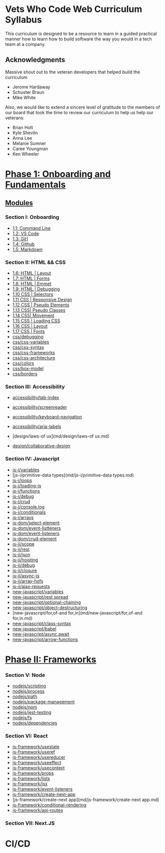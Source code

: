 # Vets Who Code Web Curriculum Syllabus

This curriculum is designed to be a resource to learn in a guided practical manner how to learn how to build software the way you would in a tech team at a company.

## Acknowledgments

Massive shout out to the veteran developers that helped build the curriculum

- Jerome Hardaway
- Schuster Braun
- Mike White

Also, we would like to extend a sincere level of gratitude to the members of our board that took the time to review our curriculum to help us help our veterans:

- Brian Holt
- Kyle Shevlin
- Anna Lee
- Melanie Sumner
- Caree Youngman
- Ken Wheeler

# [Phase 1: Onboarding and Fundamentals](md/course/Phase-1.md)
## [Modules](md/course/Week-1.md)

### Section I: Onboarding
- [1.1: Command Line](md/developer-workflow/command-line.md)
- [1.2: VS Code​](md/developer-workflow/vs-code​.md)
- [1.3: Git](md/developer-workflow/git.md)]
- [1.4: Github](md/developer-workflow/github.md)
- [1.5: Markdown](md/developer-workflow/markdown.md)

### Section II: HTML && CSS
- [1.6: HTML | Layout](md/html/layout-sections.md)
- [1.7: HTML | Forms](md/html/forms.md)
- [1.8: HTML | Emmet](md/html/emmet.md)
- [1.9: HTML | Debugging](md/html/debugging.md)
- [1.10 CSS | Selectors](md/css/selectors.md)
- [1.11 CSS | Responsive Design](md/css/responsive-css.md)
- [1.12 CSS | Pseudo Elements](md/css/pseudo-elements.md)
- [1.13 CSS| Pseudo Classes](md/css/pseudo-classes.md)
- [1.14 CSS| Movement](md/css/movement.md)
- [1.15 CSS | Loading CSS](md/css/loading-css.md)
- [1.16 CSS | Layout](md/css/layout.md)
- [1.17 CSS | Fonts](md/css/fonts.md)
- [css/debugging](md/css/debugging.md)
- [css/css-variables](md/css/css-variables.md)
- [css/css-syntax](md/css/css-syntax.md)
- [css/css-frameworks](md/css/css-frameworks.md)
- [css/css-architecture](md/css/css-architecture.md)
- [css/colors](md/css/colors.md)
- [css/box-model](md/css/box-model.md)
- [css/borders](md/css/borders.md)
### Section III: Accessibility
- [accessibility/tab-index](md/accessibility/tab-index.md)
- [accessibility/screenreader](md/accessibility/screenreader.md)
- [accessibility/keyboard-navigation](md/accessibility/keyboard-navigation.md)
- [accessibility/aria-labels](md/accessibility/aria-labels.md)

- [design/laws-of ux](md/design/laws-of ux.md)
- [design/collaborative-design](md/design/collaborative-design.md)
### Section IV: Javascript

- [js-i/variables](md/js-i/variables.md)
- [js-i/primitive-data types](md/js-i/primitive-data types.md)
- [js-i/loops](md/js-i/loops.md)
- [js-i/loading-js](md/js-i/loading-js.md)
- [js-i/functions](md/js-i/functions.md)
- [js-i/debug](md/js-i/debug.md)
- [js-i/crud](md/js-i/crud.md)
- [js-i/console.log](md/js-i/console.log.md)
- [js-i/conditionals](md/js-i/conditionals.md)
- [js-i/arrays](md/js-i/arrays.md)
- [js-dom/select-element](md/js-dom/select-element.md)
- [js-dom/event-listteners](md/js-dom/event-listteners.md)
- [js-dom/event-listeners](md/js-dom/event-listeners.md)
- [js-dom/crud-element](md/js-dom/crud-element.md)
- [js-ii/scope](md/js-ii/scope.md)
- [js-ii/rest](md/js-ii/rest.md)
- [js-ii/json](md/js-ii/json.md)
- [js-ii/hoisting](md/js-ii/hoisting.md)
- [js-ii/debug](md/js-ii/debug.md)
- [js-ii/closure](md/js-ii/closure.md)
- [js-ii/async-js](md/js-ii/async-js.md)
- [js-ii/array-hofs](md/js-ii/array-hofs.md)
- [js-ii/ajax-requests](md/js-ii/ajax-requests.md)
- [new-javascript/variables](md/new-javascript/variables.md)
- [new-javascript/rest,spread](md/new-javascript/rest,spread.md)
- [new-javascript/optional-chaining](md/new-javascript/optional-chaining.md)
- [new-javascript/object-destructuring](md/new-javascript/object-destructuring.md)
- [new-javascript/for,of-and for,in](md/new-javascript/for,of-and for,in.md)
- [new-javascript/class-syntax](md/new-javascript/class-syntax.md)
- [new-javascript/babel](md/new-javascript/babel.md)
- [new-javascript/async,await](md/new-javascript/async,await.md)
- [new-javascript/arrow-functions](md/new-javascript/arrow-functions.md)
# [Phase II: Frameworks](md/course/Phase-3.md)

### Section V: Node
- [nodejs/scripting](md/nodejs/scripting.md)
- [nodejs/process](md/nodejs/process.md)
- [nodejs/path](md/nodejs/path.md)
- [nodejs/package-management](md/nodejs/package-management.md)
- [nodejs/npm](md/nodejs/npm.md)
- [nodejs/jest-testing](md/nodejs/jest-testing.md)
- [nodejs/fs](md/nodejs/fs.md)
- [nodejs/dependencies](md/nodejs/dependencies.md)

### Section VI: React
- [js-framework/usestate](md/js-framework/usestate.md)
- [js-framework/useref](md/js-framework/useref.md)
- [js-framework/usereducer](md/js-framework/usereducer.md)
- [js-framework/useeffect](md/js-framework/useeffect.md)
- [js-framework/usecontext](md/js-framework/usecontext.md)
- [js-framework/props](md/js-framework/props.md)
- [js-framework/lists](md/js-framework/lists.md)
- [js-framework/jsx](md/js-framework/jsx.md)
- [js-framework/event-listeners](md/js-framework/event-listeners.md)
- [js-framework/create-next-app](md/js-framework/create-next-app.md)
- [js-framework/create-next app](md/js-framework/create-next app.md)
- [js-framework/conditional-rendering](md/js-framework/conditional-rendering.md)
- [js-framework/api-routes](md/js-framework/api-routes.md)

### Section VII: Next.JS

# CI/CD